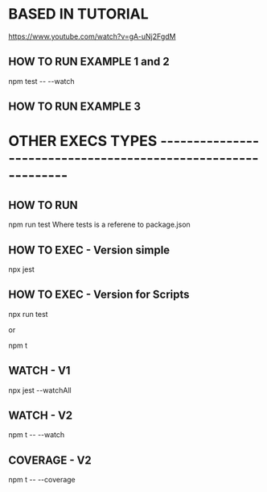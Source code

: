 # BASED IN TUTORIAL
https://www.youtube.com/watch?v=gA-uNj2FgdM

## HOW TO RUN EXAMPLE 1 and 2
npm test  -- --watch

## HOW TO RUN EXAMPLE 3


# OTHER EXECS TYPES --------------------------------------------------------------

## HOW TO RUN
npm run test
Where tests is a referene to package.json

## HOW TO EXEC - Version simple
npx jest

## HOW TO EXEC - Version for Scripts
npx run test

or

npm t

## WATCH - V1
npx jest --watchAll

## WATCH - V2
npm t -- --watch

## COVERAGE - V2
npm t -- --coverage